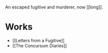 An escaped fugitive and murderer, now [[long]].

# Works
- [[Letters from a Fugitive]]
- [[The Concursum Diaries]]
